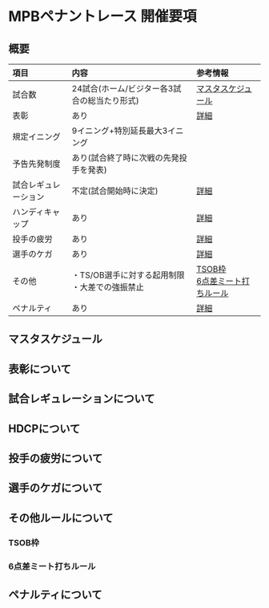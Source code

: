 # MPBペナントレース 開催要項

## 概要

| 項目 | 内容 | 参考情報 |
| :--- | :--- | :--- |
| 試合数 | 24試合(ホーム/ビジター各3試合の総当たり形式) | [マスタスケジュール](#マスタスケジュール) |
| 表彰 | あり | [詳細](#表彰について) |
| 規定イニング | 9イニング+特別延長最大3イニング | |
| 予告先発制度 | あり(試合終了時に次戦の先発投手を発表) | |
| 試合レギュレーション | 不定(試合開始時に決定) | [詳細](#試合レギュレーションについて) |
| ハンディキャップ | あり | [詳細](#HDCPについて) |
| 投手の疲労 | あり | [詳細](#投手の疲労について) |
| 選手のケガ | あり | [詳細](#選手のケガについて) |
| その他 | ・TS/OB選手に対する起用制限<br>・大差での強振禁止 | [TSOB枠](#tsob枠)<br>[6点差ミート打ちルール](#6点差ミート打ちルール) |
| ペナルティ | あり | [詳細](#ペナルティについて) |

## マスタスケジュール

## 表彰について

## 試合レギュレーションについて

## HDCPについて

## 投手の疲労について

## 選手のケガについて

## その他ルールについて

### TSOB枠

### 6点差ミート打ちルール

## ペナルティについて

